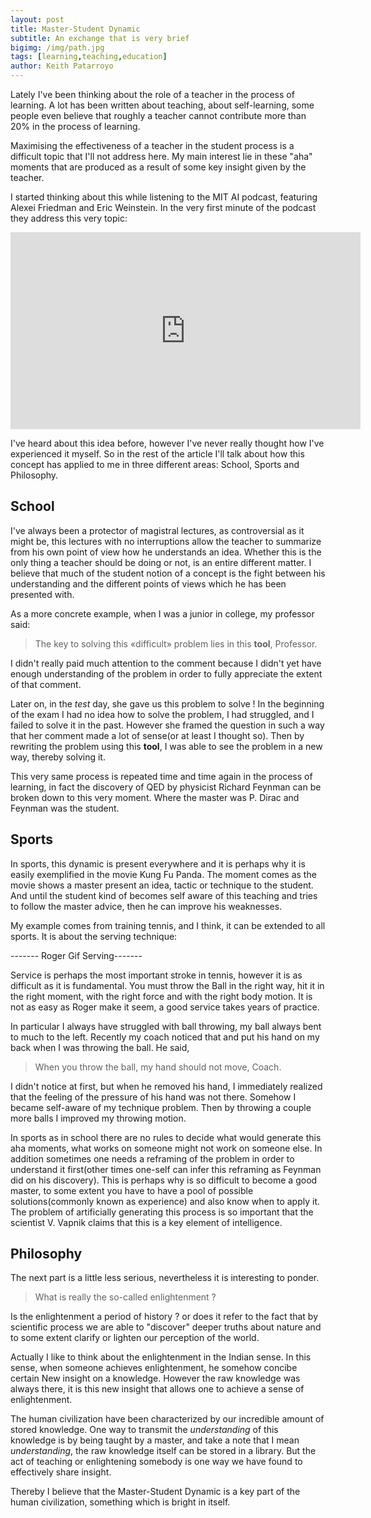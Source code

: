 ```yaml
---
layout: post
title: Master-Student Dynamic
subtitle: An exchange that is very brief
bigimg: /img/path.jpg
tags: [learning,teaching,education]
author: Keith Patarroyo
---
```

Lately I've been thinking about the role of a teacher in the process of learning. A lot has been written about teaching, about self-learning, some people even believe that roughly a teacher cannot contribute more than 20% in the process of learning.

Maximising the effectiveness of a teacher in the student process is a difficult topic that I'll not address here. My main interest lie in these "aha" moments that are produced as a result of some key insight given by the teacher.

I started thinking about this while listening to the MIT AI podcast, featuring Alexei Friedman and Eric Weinstein. In the very first minute of the podcast they address this very topic:

<div class="iframeVideo">
<iframe width="560" height="315" src="https://www.youtube.com/embed/2wq9x2QcZN0start=50&end=115" frameborder="0" allow="accelerometer; autoplay; encrypted-media; gyroscope; picture-in-picture" allowfullscreen=""></iframe>
</div>

I've heard about this idea before, however I've never really thought how I've experienced it myself. So in the rest of the article I'll talk about how this concept has applied to me in three different areas: School, Sports and Philosophy.

## School

I've always been a protector of magistral lectures, as controversial as it might be, this lectures with no interruptions allow the teacher to summarize from his own point of view how he understands an idea. Whether this is the only thing a teacher should be doing or not, is an entire different matter. I believe that much of the student notion of a concept is the fight between his understanding and the different points of views which he has been presented with.

As a more concrete example, when I was a junior in college, my professor said:

> The key to solving this «difficult» problem lies in this **tool**, Professor.

I didn't really paid much attention to the comment because I didn't yet have enough understanding of the problem in order to fully appreciate the extent of that comment.

Later on, in the *test* day, she gave us this problem to solve ! In the beginning of the exam I had no idea how to solve the problem, I had struggled, and I failed to solve it in the past. However she framed the question in such a way that her comment made a lot of sense(or at least I thought so). Then by rewriting the problem using this **tool**, I was able to see the problem in a new way, thereby solving it.

This very same process is repeated time and time again in the process of learning, in fact the discovery of QED by physicist Richard Feynman can be broken down to this very moment. Where the master was P. Dirac and Feynman was the student.

## Sports

In sports, this dynamic is present everywhere and it is perhaps why it is easily exemplified in the movie Kung Fu Panda. The moment comes as the movie shows a master present an idea, tactic or technique to the student. And until the student kind of becomes self aware of this teaching and tries to follow the master advice, then he can improve his weaknesses.

My example comes from training tennis, and I think, it can be extended to all sports. It is about the serving technique:

------- Roger Gif Serving-------

Service is perhaps the most important stroke in tennis, however it is as difficult as it is fundamental. You must throw the Ball in the right way, hit it in the right moment, with the right force and with the right body motion. It is not as easy as Roger make it seem, a good service takes years of practice.

In particular I always have struggled with ball throwing, my ball always bent to much to the left. Recently my coach noticed that and put his hand on my back when I was throwing the ball. He said,

> When you throw the ball, my hand should not move, Coach.

I didn't notice at first, but when he removed his hand, I immediately realized that the feeling of the pressure of his hand was not there. Somehow I became self-aware of my technique problem. Then by throwing a couple more balls I improved my throwing motion.

In sports as in school there are no rules to decide what would generate this aha moments, what works on someone might not work on someone else. In addition sometimes one needs a reframing of the problem in order to understand it first(other times one-self can infer this reframing as Feynman did on his discovery). This is perhaps why is so difficult to become a good master, to some extent you have to have a pool of possible solutions(commonly known as experience) and also know when to apply it. The problem of artificially generating this process is so important that the scientist V. Vapnik claims that this is a key element of intelligence.

## Philosophy

The next part is a little less serious, nevertheless it is interesting to ponder.

> What is really the so-called enlightenment ?

Is the enlightenment a period of history ? or does it refer to the fact that by scientific process we are able to "discover" deeper truths about nature and to some extent clarify or lighten our perception of the world.

Actually I like to think about the enlightenment in the Indian sense. In this sense, when someone achieves enlightenment, he somehow concibe certain New insight on a knowledge. However the raw knowledge was always there, it is this new insight that allows one to achieve a sense of enlightenment.

The human civilization have been characterized by our incredible amount of stored knowledge. One way to transmit the *understanding* of this knowledge is by being taught by a master, and take a note that I mean *understanding*, the raw knowledge itself can be stored in a library. But the act of teaching or enlightening somebody is one way we have found to effectively share insight.

Thereby I believe that the Master-Student Dynamic is a key part of the human civilization, something which is bright in itself.
